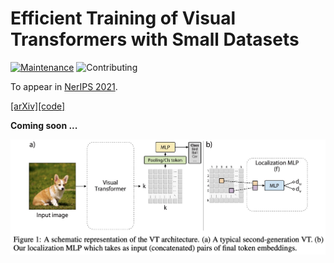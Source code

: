 # Efficient Training of Visual Transformers with Small Datasets

[![Maintenance](https://img.shields.io/badge/Maintaining%3F-yes-green.svg)]((https://github.com/yhlleo/frechet-bert-distance/graphs/commit-activity))
![Contributing](https://img.shields.io/badge/contributions-welcome-brightgreen.svg?style=flat)

To appear in [NerIPS 2021](https://nips.cc/).

[[arXiv]](https://arxiv.org/pdf/2106.03746.pdf)[[code]](https://github.com/yhlleo/VTs-Drloc)

**Coming soon ...**

![](./figures/teaser.jpg)
